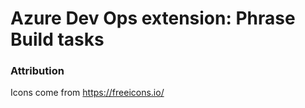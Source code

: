 # Azure Dev Ops extension: Phrase Build tasks

### Attribution

Icons come from https://freeicons.io/
